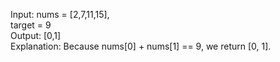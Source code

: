 Input: nums = [2,7,11,15], 
</br>
target = 9
</br>
Output: [0,1]
</br>
Explanation: Because nums[0] + nums[1] == 9, we return [0, 1].
